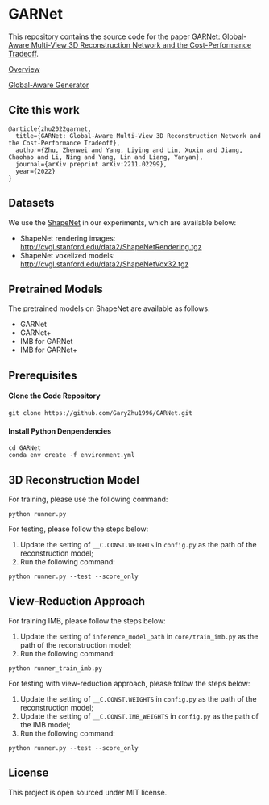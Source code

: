 # GARNet

This repository contains the source code for the paper [GARNet: Global-Aware Multi-View 3D Reconstruction Network and the Cost-Performance Tradeoff](https://arxiv.org/abs/2211.02299).

[Overview](/figures/overview.pdf)

[Global-Aware Generator](/figures/global_aware_generator.pdf)


## Cite this work

```
@article{zhu2022garnet,
  title={GARNet: Global-Aware Multi-View 3D Reconstruction Network and the Cost-Performance Tradeoff},
  author={Zhu, Zhenwei and Yang, Liying and Lin, Xuxin and Jiang, Chaohao and Li, Ning and Yang, Lin and Liang, Yanyan},
  journal={arXiv preprint arXiv:2211.02299},
  year={2022}
}
```

## Datasets

We use the [ShapeNet](https://www.shapenet.org/) in our experiments, which are available below:

- ShapeNet rendering images: http://cvgl.stanford.edu/data2/ShapeNetRendering.tgz
- ShapeNet voxelized models: http://cvgl.stanford.edu/data2/ShapeNetVox32.tgz

## Pretrained Models

The pretrained models on ShapeNet are available as follows:

- GARNet
- GARNet+
- IMB for GARNet
- IMB for GARNet+

## Prerequisites

#### Clone the Code Repository

```
git clone https://github.com/GaryZhu1996/GARNet.git
```

#### Install Python Denpendencies

```
cd GARNet
conda env create -f environment.yml
```


## 3D Reconstruction Model

For training, please use the following command:

```
python runner.py
```

For testing, please follow the steps below:

1. Update the setting of `__C.CONST.WEIGHTS` in `config.py` as the path of the reconstruction model;
2. Run the following command:
```
python runner.py --test --score_only
```


## View-Reduction Approach

For training IMB, please follow the steps below:

1. Update the setting of `inference_model_path` in `core/train_imb.py` as the path of the reconstruction model;
2. Run the following command:
```
python runner_train_imb.py
```

For testing with view-reduction approach, please follow the steps below:

1. Update the setting of `__C.CONST.WEIGHTS` in `config.py` as the path of the reconstruction model;
2. Update the setting of `__C.CONST.IMB_WEIGHTS` in `config.py` as the path of the IMB model;
3. Run the following command:
```
python runner.py --test --score_only
```


## License

This project is open sourced under MIT license.
